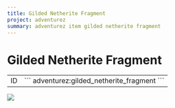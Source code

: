 ```yaml
---
title: Gilded Netherite Fragment
project: adventurez
summary: adventurez item gilded netherite fragment
---
```

# Gilded Netherite Fragment
<div class="combi">
<div class="divthing">
<table class="tablething">
    <tbody>
        <tr>
            <td class="first-column">ID</td>
            <td class="second-column">
            ```
            adventurez:gilded_netherite_fragment
            ```
            </td>
        </tr>
    </tbody>
</table>
</div>
<div class="div-img-center">
<img src="/wiki/assets/adventurez/items/gilded_netherite_fragment.png" loading="lazy" />
</div>
</div>